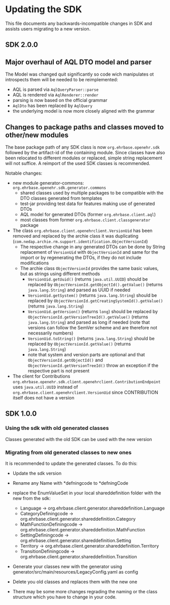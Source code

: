 # Updating the SDK

This file documents any backwards-incompatible changes in SDK and
assists users migrating to a new version.

## SDK 2.0.0

## Major overhaul of AQL DTO model and parser

The Model was changed quit significantly so code wich manipulates ot introspects them will be needed to be
reimplemented:

* AQL is parsed via `AqlQueryParser::parse`
* AQL is rendered via `AqlRenderer::render`
* parsing is now based on the official grammar
* `AqlDto` has been replaced by `AqlQuery`
* the underlying model is now more closely aligned with the grammar

## Changes to package paths and classes moved to other/new modules

The base package path of any SDK class is now `org.ehrbase.openehr.sdk` followed by the artifact-id of the containing module.
Since classes have also been relocated to different modules or replaced, simple string replacement will not suffice. A reimport of the used SDK classes is recommended.

Notable changes:
* new module generator-commons: `org.ehrbase.openehr.sdk.generator.commons`
    * shared classes used by multiple packages to be compatible with the DTO classes generated from templates
    * test-jar providing test data for features making use of generated DTOs
    * AQL model for generated DTOs (former `org.ehrbase.client.aql`)
    * most classes from former `org.ehrbase.client.classgenerator` package
* The class `org.ehrbase.client.openehrclient.VersionUid` has been removed and replaced by the archie class it was duplicating (`com.nedap.archie.rm.support.identification.ObjectVersionId`)
    * The respective change in any generated DTOs can be done by String replacement of `VersionUid` with `ObjectVersionId` and same for the import or by regenerating the DTOs, if they do not include modifications
    * The archie class `ObjectVersionId` provides the same basic values, but as strings using different methods
      * `VersionUid.getUuid()` (returns `java.util.UUID`) should be replaced by `ObjectVersionId.getObjectId().getValue()` (returns `java.lang.String`) and parsed as UUID if needed
      * `VersionUid.getSystem()` (returns `java.lang.String`) should be replaced by `ObjectVersionId.getCreatingSystemId().getValue()` (returns `java.lang.String`)
      * `VersionUid.getVersion()` (returns `long`) should be replaced by `ObjectVersionId.getVersionTreeId().getValue()` (returns `java.lang.String`) and parsed as long if needed (note that versions can follow the SemVer scheme and are therefore not necessarily numbers)
      * `VersionUid.toString()` (returns `java.lang.String`) should be replaced by `ObjectVersionId.getValue()` (returns `java.lang.String`) 
      * note that system and version parts are optional and that `ObjectVersionId.getObjectId()` and `ObjectVersionId.getVersionTreeId()` throw an exception if the respective part is not present
* The client for Contributions `org.ehrbase.openehr.sdk.client.openehrclient.ContributionEndpoint` uses `java.util.UUID` instead of `org.ehrbase.client.openehrclient.VersionUid` since CONTRIBUTION itself does not have a version

## SDK 1.0.0

### Using the sdk with old generated classes

Classes generated with the old SDK can be used with the new version

### Migrating from old generated classes to new ones

It is recommended to update the generated classes. To do this:

* Update the sdk version
* Rename any Name with *defningcode to *defningCode
* replace the EnumValueSet in your local shareddefinition folder with the new from the sdk:
    * Language -> org.ehrbase.client.generator.shareddefinition.Language
    * CategoryDefiningcode -> org.ehrbase.client.generator.shareddefinition.Category
    * MathFunctionDefiningcode -> org.ehrbase.client.generator.shareddefinition.MathFunction
    * SettingDefiningcode -> org.ehrbase.client.generator.shareddefinition.Setting
    * Territory -> org.ehrbase.client.generator.shareddefinition.Territory
    * TransitionDefiningcode ->  org.ehrbase.client.generator.shareddefinition.Transition

* Generate your classes new with the generator using generator/src/main/resources/LegacyConfig.yaml as config
* Delete you old classes and replaces them with the new one
* There may be some more changes regrading the naming or the class structure which you have to change in your code.

